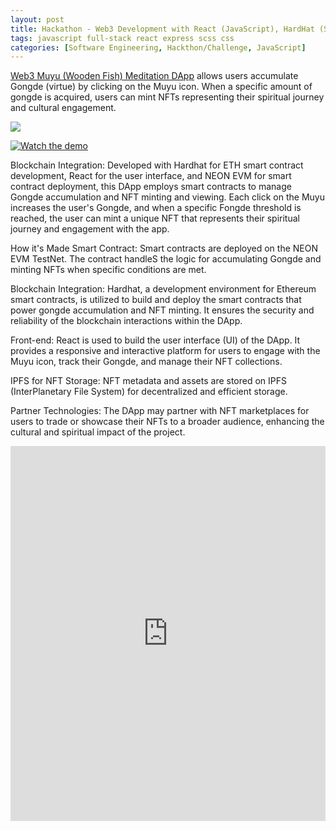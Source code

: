 ```yaml
---
layout: post
title: Hackathon - Web3 Development with React (JavaScript), HardHat (Solidity)
tags: javascript full-stack react express scss css
categories: [Software Engineering, Hackthon/Challenge, JavaScript]
---
```

[Web3 Muyu (Wooden Fish) Meditation DApp](https://ethglobal.com/showcase/web3-cyber-muyu-qd7fo) allows users accumulate Gongde (virtue) by clicking on the Muyu icon. When a specific amount of gongde is acquired, users can mint NFTs representing their spiritual journey and cultural engagement.

[![](https://img.shields.io/badge/GitHub-100000?style=for-the-badge&logo=github&logoColor=white)](https://github.com/annetta-zheng/web3-muyu "Click for Repo!") 

[![Watch the demo](https://github.com/annetta-zheng/web3-muyu/assets/67286396/b90fe5b3-5d60-457b-824a-589e8729d226)](https://github.com/annetta-zheng/web3-muyu/assets/67286396/9f16de36-3b46-497f-9ba5-2e2ee8ada773)

Blockchain Integration: Developed with Hardhat for ETH smart contract development, React for the user interface, and NEON EVM for smart contract deployment, this DApp employs smart contracts to manage Gongde accumulation and NFT minting and viewing. Each click on the Muyu increases the user's Gongde, and when a specific Fongde threshold is reached, the user can mint a unique NFT that represents their spiritual journey and engagement with the app.

How it's Made
Smart Contract: Smart contracts are deployed on the NEON EVM TestNet. The contract handleS the logic for accumulating Gongde and minting NFTs when specific conditions are met.

Blockchain Integration: Hardhat, a development environment for Ethereum smart contracts, is utilized to build and deploy the smart contracts that power gongde accumulation and NFT minting. It ensures the security and reliability of the blockchain interactions within the DApp.

Front-end: React is used to build the user interface (UI) of the DApp. It provides a responsive and interactive platform for users to engage with the Muyu icon, track their Gongde, and manage their NFT collections.

IPFS for NFT Storage: NFT metadata and assets are stored on IPFS (InterPlanetary File System) for decentralized and efficient storage.

Partner Technologies: The DApp may partner with NFT marketplaces for users to trade or showcase their NFTs to a broader audience, enhancing the cultural and spiritual impact of the project.

<iframe src='https://ethglobal.com/showcase/web3-cyber-muyu-qd7fo' width='100%' height='600px' frameborder='0'>


